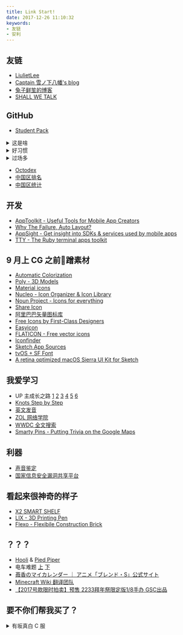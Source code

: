 ```yaml
---
title: Link Start!
date: 2017-12-26 11:10:32
keywords:
- 友链
- 安利
---
```


## 友链

- [LiulietLee](https://space.bilibili.com/4056345/)
- [Captain 雪ノ下八幡's blog](https://www.tcwq.tech)
- [兔子鲜笙的博客](https://blog.tuzi.moe/)
- [SHALL WE TALK](http://shallweitalk.com)

## GitHub

- [Student Pack](https://education.github.com/)

<details><summary>这是啥</summary>

- [Rationale](https://github.com/open-source)
- [Features](https://github.com/features)
- [Workflow](https://guides.github.com/introduction/flow/)
- [中文教程](https://github.com/geeeeeeeeek/git-recipes/wiki)
- [Resources](https://enterprise.github.com/resources)
- [Training](https://services.github.com/on-demand/)

</details>

<details><summary>好习惯</summary>

- [Semantic Versioning](https://semver.org/)
- [Keep a Changelog](http://keepachangelog.com/en/1.0.0/)
- [Travis CI](https://travis-ci.org/)
- [codebeat](https://codebeat.co/)
- [bettercodehub](https://bettercodehub.com/)

</details>

<details><summary>过场多</summary>

- [![No Maintenance Intended](http://unmaintained.tech/badge.svg)](http://unmaintained.tech/)
- [badges](https://shields.io/)
- [progress bar](https://github.com/fehmicansaglam/progressed.io)
- buttons [js](https://buttons.github.io/) [iframe](https://ghbtns.com/)
- [card](https://github.com/lepture/github-cards)

</details>

- [Octodex](https://octodex.github.com/)
- [中国区排名](https://githubrank.com/)
- [中国区统计](https://githuber.cn/)

## 开发

- [AppToolkit - Useful Tools for Mobile App Creators](https://apptoolkit.io/)
- [Why The Failure, Auto Layout?](https://www.wtfautolayout.com/)
- [AppSight - Get insight into SDKs & services used by mobile apps](https://www.appsight.io/)
- [TTY - The Ruby terminal apps toolkit](https://piotrmurach.github.io/tty/)

## 9 月上 CG 之前蹭素材

- [Automatic Colorization](https://paintschainer.preferred.tech/)
- [Poly - 3D Models](https://poly.google.com/)
- [Material icons](https://material.io/icons/)
- [Nucleo - Icon Organizer & Icon Library](https://nucleoapp.com/app/)
- [Noun Project - Icons for everything](https://thenounproject.com/)
- [Share Icon](https://www.shareicon.net/)
- [阿里巴巴矢量图标库](http://www.iconfont.cn/)
- [Free Icons by First-Class Designers](https://iconstore.co/)
- [Easyicon](https://www.easyicon.net/)
- [FLATICON - Free vector icons](https://www.flaticon.com/)
- [Iconfinder](https://www.iconfinder.com/)
- [Sketch App Sources](https://www.sketchappsources.com/)
- [tvOS + SF Font](https://www.developertown.com/apple-tvos-sketch-template/)
- [A retina optimized macOS Sierra UI Kit for Sketch](https://github.com/alexkaessner/macOS-UI-Kit)

## 我爱学习

- UP 主成长之路 [1](https://www.bilibili.com/topic/944.html) [2](https://www.bilibili.com/topic/966.html) [3](https://www.bilibili.com/topic/979.html) [4](https://www.bilibili.com/topic/991.html) [5](https://www.bilibili.com/topic/1010.html) [6](https://www.bilibili.com/topic/1022.html)
- [Knots Step by Step](https://www.amazon.com/dp/1409383172/qid=1495508080)
- [英文发音](https://zh.forvo.com/)
- [ZOL 网络学院](http://soft.zol.com.cn/school/)
- [WWDC 全文搜索](http://asciiwwdc.com/)
- [Smarty Pins - Putting Trivia on the Google Maps](https://smartypins.withgoogle.com/)

## 利器

- [声音鉴定](https://h5.lizhi.fm/static/voice_test/index.html)
- [国家信息安全漏洞共享平台](http://www.cnvd.org.cn/)

## 看起来很神奇的样子

- [X2 SMART SHELF](https://www.wewood.eu/products/bookshelves/x2bookshelf/)
- [LIX - 3D Printing Pen](https://lixpen.com/)
- [Flexo - Flexibile Construction Brick](https://www.flexo.nz/)

## ？？？

- [Hooli](http://www.hooli.xyz/) & [Pied Piper](http://www.piedpiper.com/)
- 电车难题 [上](https://hornydragon.blogspot.com/2016/10/780.html) [下](https://hornydragon.blogspot.com/2016/10/782.html)
- [苺香のマイカレンダー ｜ アニメ「ブレンド・S」公式サイト](blend-s.jp/cp/calendar/)
- [Minecraft Wiki 翻译团队](http://mwash.moecdn.top/index.html)
- [【2017号款限时拍卖】预售 2233拜年祭限定版1/8手办 GSC出品](https://item.taobao.com/item.htm?id=544561294736)

## 要不你们帮我买了？

<details>
<summary>有坂真白 C 服</summary>

- 正版的 [衬裙 ¥17,280](http://cospatio.com/detail/id/00000084421) + [制服 ¥52,920](http://cospatio.com/detail/id/00000084406) + [外套 ¥14,040](http://cospatio.com/detail/id/00000084424) + [领巾 ¥1,620](http://cospatio.com/detail/id/00000084425) = 85,860 JPY
- 国内还原度挺高的 [Uwowo 109+199=308](https://detail.tmall.com/item.htm?id=527645047471)。闲鱼上的报价为
    - [我看起来最靠谱的 120](https://ershou.taobao.com/item.htm?id=565020069293)
    - [119](https://ershou.taobao.com/item.htm?id=556163574399)
    - [160](https://ershou.taobao.com/item.htm?id=566987598885)
    - [并不清楚有啥的 85](https://ershou.taobao.com/item.htm?id=550636781671)
    - [不怎么靠谱的 50](https://ershou.taobao.com/item.htm?id=559831046829)

</details>
